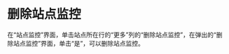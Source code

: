 # 删除站点监控<a name="ZH-CN_TOPIC_0090338062"></a>

在“站点监控”界面，单击站点所在行的“更多”列的“删除站点监控”，在弹出的“删除站点监控”界面，单击“是”，可以删除站点监控。

